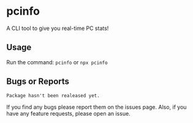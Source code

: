 # pcinfo

A CLI tool to give you real-time PC stats!

## Usage

Run the command: `pcinfo` or `npx pcinfo`

## Bugs or Reports

    Package hasn't been realeased yet.

If you find any bugs please report them on the issues page. Also, if you have any feature requests, please open an issue.
